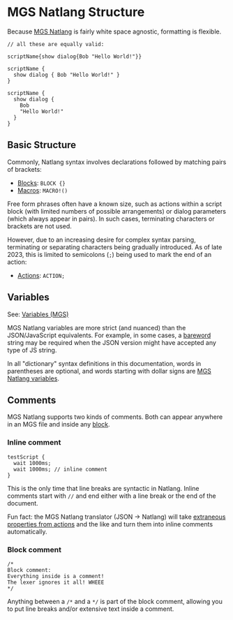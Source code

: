 # MGS Natlang Structure

Because [MGS Natlang](../mgs/mgs_natlang) is fairly white space agnostic, formatting is flexible.

```mgs
// all these are equally valid:

scriptName{show dialog{Bob "Hello World!"}}

scriptName {
  show dialog { Bob "Hello World!" }
}

scriptName {
  show dialog {
    Bob
    "Hello World!"
  }
}
```

## Basic Structure

Commonly, Natlang syntax involves declarations followed by matching pairs of brackets:

- [Blocks](../mgs/block): `BLOCK {}`
- [Macros](../mgs/advanced_syntax#macros): `MACRO!()`

Free form phrases often have a known size, such as actions within a script block (with limited numbers of possible arrangements) or dialog parameters (which always appear in pairs). In such cases, terminating characters or brackets are not used.

However, due to an increasing desire for complex syntax parsing, terminating or separating characters being gradually introduced. As of late 2023, this is limited to semicolons (`;`) being used to mark the end of an action:

- [Actions](../actions): `ACTION;`

## Variables

See: [Variables (MGS)](../mgs/variables_mgs)

MGS Natlang variables are more strict (and nuanced) than the JSON/JavaScript equivalents. For example, in some cases, a [bareword](../mgs/variables_mgs#bareword) string may be required when the JSON version might have accepted any type of JS string.

In all "dictionary" syntax definitions in this documentation, words in parentheses are optional, and words starting with dollar signs are [MGS Natlang variables](../mgs/variables_mgs).

## Comments

MGS Natlang supports two kinds of comments. Both can appear anywhere in an MGS file and inside any [block](../mgs/block).

### Inline comment

```mgs
testScript {
  wait 1000ms;
  wait 1000ms; // inline comment
}
```

This is the only time that line breaks are syntactic in Natlang. Inline comments start with `//` and end either with a line break or the end of the document.

Fun fact: the MGS Natlang translator (JSON -> Natlang) will take [extraneous properties from actions](../comments) and the like and turn them into inline comments automatically.

### Block comment

```mgs
/*
Block comment:
Everything inside is a comment!
The lexer ignores it all! WHEEE
*/
```

Anything between a `/*` and a `*/` is part of the block comment, allowing you to put line breaks and/or extensive text inside a comment.
